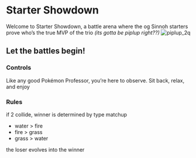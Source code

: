 # Starter Showdown
Welcome to Starter Showdown, a battle arena where the og Sinnoh starters prove who’s the true MVP of the trio *(its gotta be piplup right??)* ![piplup_2q](https://github.com/user-attachments/assets/42bb1843-6bb2-414f-b543-ff6319224f8d)
## Let the battles begin! 
### Controls 
Like any good Pokémon Professor, you’re here to observe. Sit back, relax, and enjoy
### Rules
if 2 collide, winner is determined by type matchup 
* water > fire
* fire > grass
* grass > water </br>
<p> the loser evolves into the winner </p>
